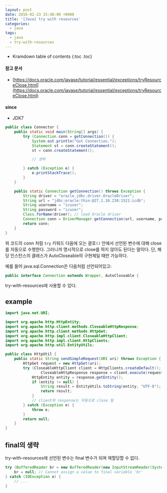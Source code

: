 ```yaml
---
layout: post
date: 2016-02-23 15:48:00 +0900
title: '[Java] try with resources'
categories:
  - java
tags:
  - java
  - try-with-resources
---
```


* Kramdown table of contents
{:toc .toc}

#### 참고 문서

- [https://docs.oracle.com/javase/tutorial/essential/exceptions/tryResourceClose.html](https://docs.oracle.com/javase/tutorial/essential/exceptions/tryResourceClose.html)

#### since

- JDK7

```java
public class Connector {
    public static void main(String[] args) {
        try (Connection conn = getConnection()) {
            System.out.println("Got Connection.");
            Statement st = conn.createStatement();
            st = conn.createStatement();

            // 생략

        } catch (Exception e) {
            e.printStackTrace();
        }
    }

    public static Connection getConnection() throws Exception {
        String driver = "oracle.jdbc.driver.OracleDriver";
        String url = "jdbc:oracle:thin:@27.1.10.238:1521:icdb";
        String username = "icuser";
        String password = "icuser";
        Class.forName(driver); // load Oracle driver
        Connection conn = DriverManager.getConnection(url, username, password);
        return conn;
    }
}
```

위 코드의 conn 처럼 `try` 키워드 다음에 오는 괄호`()` 안에서 선언된 변수에 대해 close를 자동으로 수행한다. 그러니까 명시적으로 close를 하지 않아도 된다는 말이다. 단, 해당 인스턴스의 클래스가 AutoCloseable의 구현체일 때만 가능하다.

예를 들어 java.sql.Connection은 다음처럼 선언되어있고:

```java
public interface Connection extends Wrapper, AutoCloseable {
```

try-with-resources에 사용할 수 있다.


## example

```java
import java.net.URI;

import org.apache.http.HttpEntity;
import org.apache.http.client.methods.CloseableHttpResponse;
import org.apache.http.client.methods.HttpGet;
import org.apache.http.impl.client.CloseableHttpClient;
import org.apache.http.impl.client.HttpClients;
import org.apache.http.util.EntityUtils;

public class HttpUtil {
    public static String sendSimpleRequest(URI uri) throws Exception {
        HttpGet request = new HttpGet(uri);
        try (CloseableHttpClient client = HttpClients.createDefault();
                CloseableHttpResponse response = client.execute(request)) {
            HttpEntity entity = response.getEntity();
            if (entity != null) {
                String result = EntityUtils.toString(entity, "UTF-8");
                return result;
            }
            // client와 response는 자동으로 close 됨
        } catch (Exception e) {
            throw e;
        }
        return null;
    }
}
```


## final의 생략

try-with-resources에 선언된 변수는 final 변수가 되며 재할당할 수 없다.

```java
try (BufferedReader br = new BufferedReader(new InputStreamReader(System.in))) {
    br = null; // Cannot assign a value to final variable 'br'
} catch (IOException e) {
    // ...
}
```
